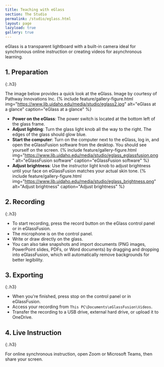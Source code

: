 ```yaml
---
title: Teaching with eGlass
section: The Studio
permalink: /studio/eglass.html
layout: page
lazyload: true
gallery: true
---
```


eGlass is a transparent lightboard with a built-in camera ideal for synchronous online instruction or creating videos for asynchronous learning.

## 1. Preparation
{:.h3}

The image below provides a quick look at the eGlass. Image by courtesy of Pathway Innovations Inc.
{% include feature/gallery-figure.html img="https://www.lib.uidaho.edu/media/studio/eglass2.jpg" alt="eGlass at a glance" caption="eGlass at a glance" %}

- **Power on the eGlass**: The power switch is located at the bottom left of the glass frame.
- **Adjust lighting**: Turn the glass light knob all the way to the right. The edges of the glass should glow blue.
- **Start the computer**: Turn on the computer next to the eGlass, log in, and open the eGlassFusion software from the desktop. You should see yourself on the screen.
{% include feature/gallery-figure.html img="https://www.lib.uidaho.edu/media/studio/eglass_eglassfusion.png" alt="eGlassFusion software" caption="eGlassFusion software" %}
- **Adjust brightness**: Use the instructor light knob to adjust brightness until your face on eGlassFusion matches your actual skin tone.
{% include feature/gallery-figure.html img="https://www.lib.uidaho.edu/media/studio/eglass_brightness.png" alt="Adjust brightness" caption="Adjust brightness" %}

## 2. Recording
{:.h3}

- To start recording, press the record button on the eGlass control panel or in eGlassFusion.
- The microphone is on the control panel.
- Write or draw directly on the glass.
- You can also take snapshots and import documents (PNG images, PowerPoint slides, PDFs, or Word documents) by dragging and dropping into eGlassFusion, which will automatically remove backgrounds for better legibility.

## 3. Exporting
{:.h3}

- When you're finished, press stop on the control panel or in eGlassFusion.
- Access your recording from `This PC\Documents\eGlassFusion\Videos`.
- Transfer the recording to a USB drive, external hard drive, or upload it to OneDrive.

## 4. Live Instruction
{:.h3}

For online synchronous instruction, open Zoom or Microsoft Teams, then share your screen.